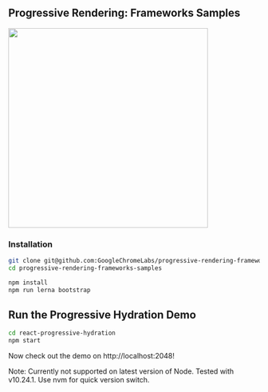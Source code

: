 ## Progressive Rendering: Frameworks Samples

<img src="https://i.imgur.com/TgPqaHf.jpg" width="400">

### Installation

```sh
git clone git@github.com:GoogleChromeLabs/progressive-rendering-frameworks-samples.git
cd progressive-rendering-frameworks-samples

npm install
npm run lerna bootstrap
```

## Run the Progressive Hydration Demo

```sh
cd react-progressive-hydration
npm start
```

Now check out the demo on http://localhost:2048!

Note: Currently not supported on latest version of Node. Tested with v10.24.1. Use nvm for quick version switch.

